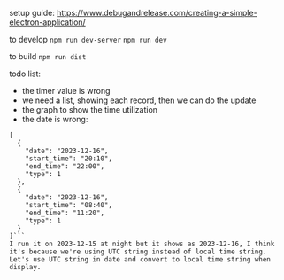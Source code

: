 setup guide: https://www.debugandrelease.com/creating-a-simple-electron-application/

to develop
`npm run dev-server`
`npm run dev`

to build
`npm run dist`

todo list:
- the timer value is wrong
- we need a list, showing each record, then we can do the update
- the graph to show the time utilization
- the date is wrong:
```
[
  {
    "date": "2023-12-16",
    "start_time": "20:10",
    "end_time": "22:00",
    "type": 1
  },
  {
    "date": "2023-12-16",
    "start_time": "08:40",
    "end_time": "11:20",
    "type": 1
  }
]```
I run it on 2023-12-15 at night but it shows as 2023-12-16, I think it's because we're using UTC string instead of local time string. Let's use UTC string in date and convert to local time string when display.